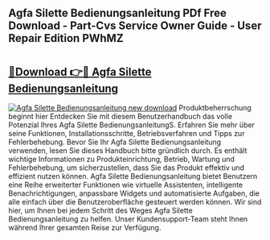 ## Agfa Silette Bedienungsanleitung PDf Free Download - Part-Cvs Service Owner Guide - User Repair Edition PWhMZ

# <h2><a href="http://df587h5.blite.top/?on=Agfa+Silette+Bedienungsanleitung">🔗Download 👉🔴 Agfa Silette Bedienungsanleitung</a></h2>

[![Agfa Silette Bedienungsanleitung new download](https://i.imgur.com/lujVjoI.png)](http://df587h5.blite.top/?on=Agfa+Silette+Bedienungsanleitung)
Produktbeherrschung beginnt hier Entdecken Sie mit diesem Benutzerhandbuch das volle Potenzial Ihres Agfa Silette BedienungsanleitungS. Erfahren Sie mehr über seine Funktionen, Installationsschritte, Betriebsverfahren und Tipps zur Fehlerbehebung. Bevor Sie Ihr Agfa Silette Bedienungsanleitung verwenden, lesen Sie dieses Handbuch bitte gründlich durch. Es enthält wichtige Informationen zu Produkteinrichtung, Betrieb, Wartung und Fehlerbehebung, um sicherzustellen, dass Sie das Produkt effektiv und effizient nutzen können. Agfa Silette Bedienungsanleitung bietet Benutzern eine Reihe erweiterter Funktionen wie virtuelle Assistenten, intelligente Benachrichtigungen, anpassbare Widgets und automatisierte Aufgaben, die alle einfach über die Benutzeroberfläche gesteuert werden können. Wir sind hier, um Ihnen bei jedem Schritt des Weges Agfa Silette Bedienungsanleitung zu helfen. Unser Kundensupport-Team steht Ihnen während Ihrer gesamten Reise zur Verfügung.
